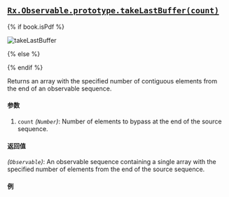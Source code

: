 ## [`Rx.Observable.prototype.takeLastBuffer(count)`](https://github.com/Reactive-Extensions/RxJS/blob/master/src/core/linq/observable/takelastbuffer.js)

{% if book.isPdf %}

![takeLastBuffer](http://reactivex.io/documentation/operators/images/takeLastBuffer.png)

{% else %}



{% endif %}

Returns an array with the specified number of contiguous elements from the end of an observable sequence.

#### 参数
1. `count` *(`Number`)*: Number of elements to bypass at the end of the source sequence.

#### 返回值
*(`Observable`)*: An observable sequence containing a single array with the specified number of elements from the end of the source sequence.
     
#### 例

[](http://jsbin.com/kafiv/1/embed?js,console)
